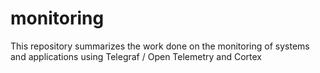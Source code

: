 # monitoring
This repository summarizes the work done on the monitoring of systems and applications using Telegraf / Open Telemetry and Cortex
